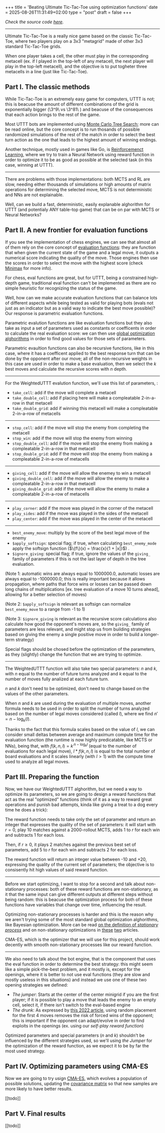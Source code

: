 +++
title = 'Beating Ultimate Tic-Tac-Toe using optimization functions'
date = 2025-08-26T11:31:49+02:00
type = "post"
draft = false
+++

*Check the source code [here](https://github.com/gi-dellav/WeightedUTTT).*


---


Ultimate Tic-Tac-Toe is a really nice game based on the classic Tic-Tac-Toe, where two players play on a 3x3 "metagrid" made of other 3x3 standard Tic-Tac-Toe grids.

When one player takes a cell, the other must play in the corresponding metacell (ex. if I played in the top-left of any metacell, the next player will play in the top-left metacell), and the objective is to put togheter three metacells in a line (just like Tic-Tac-Toe).

## Part I. The classic methods

While Tic-Tac-Toe is an extremely easy game for computers, UTTT is not; this is beacuse the amount of different combinations of the grid is exponentially bigger (\3^9\ vs \3^81\ ) and beacuse of the consequences that each action brings to the rest of the game.

Most UTTT bots are implemented using [Monte Carlo Tree Search](https://en.wikipedia.org/wiki/Monte_Carlo_tree_search); more can be read online, but the core concept is to run thosands of possible randomized simulations of the rest of the match in order to select the best turn action as the one that leads to the highest amount of winning endings.

Another technique, mostly used in games like Go, is [Reinforcemenct Learning](https://en.wikipedia.org/wiki/Reinforcement_learning), where we try to train a Neural Network using reward function in order to optimize it to be as good as possible at the selected task (in this case, winning at UTTT).

---

There are problems with those implementations: both MCTS and RL are slow, needing either thousands of simulations or high amounts of matrix operations for determining the selected move, MCTS is not deterministic and NNs are not explainable.

Well, can we build a fast, deterministic, easily explanable alghorithm for UTTT (and potentialy ANY table-top game) that can be on par with MCTS or Neural Networks?

## Part II. A new frontier for evaluation functions

If you see the implementation of chess engines, we can see that almost all of them rely on the core concept of [evaluation functions](https://en.wikipedia.org/wiki/Evaluation_function): they are function that when given the current state of the game and a legal move, it outputs a numerical score indicating the quality of the move. Those engines then use the scores in order to select the move with the highest score (check [Minimax](https://en.wikipedia.org/wiki/Minimax) for more info).

For chess, eval functions are great, but for UTTT, being a constrained high-depth game, traditional eval function can't be implemented as there are no simple heuristic for recognizing the status of the game.

Well, how can we make accurate evaluation functions that can balance lots of different aspects while being tested as valid for playing bots (evals not just as an indicator but as a valid way to indicate the best move possible)? Our response is parametric evaluation functions.

Parametric evalution functions are like evaluation functions but they also take as input a set of parameters used as constants or coefficents in order to calculate the real evaluation score: we can then use [global optimization alghorithms](https://en.wikipedia.org/wiki/Global_optimization) in order to find good values for those sets of parameters.

Parametric evaultion functions can also be recursive functions, like in this case, where it has a coefficent applied to the best response turn that can be done by the opponent after our move; all of the non-recursive weights in this case are used in order to make a base evaluation, then we select the *k* best moves and calculate the recursive scores with *n* depth.

---


For the WeightedUTTT evalution function, we'll use this list of parameters, :

- `take_cell`: add if the move will complete a metacell
- `take_double_cell`: add if placing here will make a compleatable 2-in-a-row in that metacell
- `take_double_grid`: add if winning this metacell will make a compleatable 2-in-a-row of metacells

---

- `stop_cell`: add if the move will stop the enemy from completing the metacell
- `stop_win`: add if the move will stop the enemy from winning
- `stop_double_cell`: add if the move will stop the enemy from making a compleatable 2-in-a-row in that metacell
- `stop_double_grid`: add if the move will stop the enemy from making a compleatable 2-in-a-row of metacells

---

- `giving_cell`: add if the move will allow the enemey to win a metacell
- `giving_double_cell`: add if the move will allow the enemy to make a compleatable 2-in-a-row in that metacell
- `giving_double_grid`: add if the move will allow the enemy to make a compleatable 2-in-a-row of metacells

---

- `play_corner`: add if the move was played in the corner of the metacell
- `play_sides`: add if the move was played in the sides of the metacell
- `play_center`: add if the move was played in the center of the metacell

---

- `best_enemy_move`: multiply by the score of the best legal move of the enemy
- `$apply_softsign`: special flag; if true, when calculating `best_enemy_mode` apply the softsign function ($\{f\}(x) = \frac{x}{1 + |x|}$)    .
- `$ignore_giving`: special flag; if true, ignore the values of the `giving_` family of parameters if this is not the last layer of depth in the tree evaluation.

(Note 1: automatic wins are always equal to 1000000.0, automatic losses are always equal to -1000000.0; this is really important because it allows propagation, where paths that force wins or losses can be passed down long chains of multiplications [ex. tree evaluation of a move 10 turns ahead], allowing for a better selection of moves)

(Note 2: `$apply_softsign` is relevant as softsign can normalize `best_enemy_move` to a range from -1 to 1)

(Note 3: `$ignore_giving` is relevant as the recursive score calculations also calculate how good the opponent's moves are, so the `giving_` family of parameters are less relevant, and might stop us from building strategies based on giving the enemy a single positive move in order to build a longer-term strategy)

Special flags should be chosed before the optimization of the parameters, as they (slightly) change the function that we are trying to optimize.

---


The WeightedUTTT function will also take two special parameters: *n* and *k*, with *n* equal to the number of future turns analyzed and *k* equal to the number of moves fully analized at each future turn.

*n* and *k* don't need to be optimized, don't need to change based on the values of the other parameters.

When *n* and *k* are used during the evaluation of multiple moves, another formula needs to be used in order to split the number of turns analyzed based on the number of legal moves considered (called *l*), where we find $n' = n - \log_k(l)$.

Thanks to the fact that this formula scales based on the value of *l*, we can consider small deltas between average and maximum compute time for the evaluation function (the runtime is now highly predicatable, like MCTS or NNs), being that, with $f(k,n,l) = k^{\,n - \log_k l}$ (equal to the number of evaluations for each legal move), $l*f(k,n,l)$ is equal to the total number of board evaluations and it scales linearly (with $l>1$) with the compute time used to analyze all legal moves.


## Part III. Preparing the function

Now, we have our WeightedUTTT alghorithm, but we need a way to optimize its parameters, so we are going to design a reward functions that act as the real "optimized" functions (think of it as a way to reward great operations and punish bad attempts, kinda like giving a treat to a dog every time he does a trick):

The reward function needs to take only the set of parameter and return an integer that expresses the quality of the set of parameters: it will start with $r=0$, play 10 matches against a 2000-rollout MCTS, adds 1 to $r$ for each win and subtracts 1 for each loss.

Then, if $r \geq 0$, it plays 2 matches against the previous best set of parameters, add 5 to $r$ for each win and subtracts 2 for each loss.

The reward function will return an integer value between -10 and +20, expressing the quality of the current set of parameters; the objective is to consisently hit high values of said reward function.

---


Before we start optimizing, I want to stop for a second and talk about non-stationary processes: both of these reward functions are non-stationary, as it that the same input can give different outputs at different steps without being random: this is beacuse the optimization process for both of these functions have variables that change over time, influencing the result.

Optimizing non-stationary processes is harder and this is the reason why we aren't trying some of the most standard global optimization alghorithms, like Bayesian optimiziation. More can be read [on the definition of *stationary process*](https://en.wikipedia.org/wiki/Stationary_process) and on non-stationary optimizations in [these](https://arxiv.org/abs/2506.02980) [two](https://arxiv.org/abs/1307.5449) articles.

CMA-ES, which is the optimizer that we will use for this project, should work decently with smooth non-stationary processes like our reward function.

---

We also need to talk about the bot engine, that is the component that uses the eval function in order to determine the best strategy: this might seem like a simple pick-the-best problem, and it mostly is, except for the openings, where it is better to not use eval functions (they are slow and mostly useless in this situations) and instead we use one of these two opening strategies we defined:
- *The jumper*: Starts at the center of the center minigrid if you are the first player; if it is possible to play a move that leads the enemy to an empty cell, select it, if there isn't switch to the eval-based engine
- *The drunk*: As expressed by [this 2022 article](https://arxiv.org/pdf/2207.06239), using random placement for the first 4 moves removes the risk of forced wins of the opponent; this is important if the opponent can adapt/evolve in order to find exploits in the openings (ex. using our *self-play reward function*)

Optimized parameters and special parameters (*n* and *k*) shouldn't be influenced by the different strategies used, so we'll using *the Jumper* for the optimization of the reward function, as we expect it to be by far the most used strategy.

## Part IV. Optimizing parameters using CMA-ES

Now we are going to try usign [CMA-ES](https://en.wikipedia.org/wiki/CMA-ES), which evolves a population of possible solutions, updating the [covariance matrix](https://en.wikipedia.org/wiki/Covariance_matrix) so that new samples are more likely to have better results.

[[todo]]

## Part V. Final results

[[todo]]
